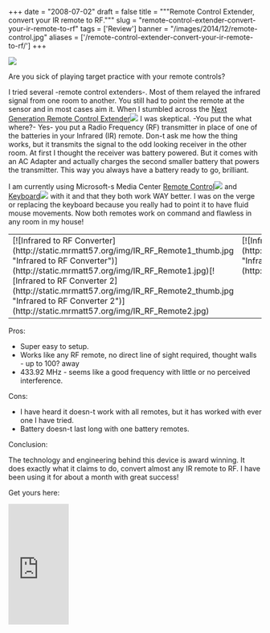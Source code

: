 
+++
date = "2008-07-02"
draft = false
title = """Remote Control Extender, convert your IR remote to RF."""
slug = "remote-control-extender-convert-your-ir-remote-to-rf"
tags = ['Review']
banner = "/images/2014/12/remote-control.jpg"
aliases = ['/remote-control-extender-convert-your-ir-remote-to-rf/']
+++


![](http://static.mrmatt57.org/img/IR_RF_Remote_header.jpg)

Are you sick of playing target practice with your remote controls?

I tried several -remote control extenders-. Most of them relayed the infrared signal from one room to another. You still had to point the remote at the sensor and in most cases aim it. When I stumbled across the [Next Generation Remote Control Extender](http://www.amazon.com/gp/product/B000C1Z0HA?ie=UTF8&tag=matwalstecand-20&linkCode=as2&camp=1789&creative=9325&creativeASIN=B000C1Z0HA)![](http://www.assoc-amazon.com/e/ir?t=matwalstecand-20&l=as2&o=1&a=B000C1Z0HA) I was skeptical. -You put the what where?- Yes- you put a Radio Frequency (RF) transmitter in place of one of the batteries in your Infrared (IR) remote. Don-t ask me how the thing works, but it transmits the signal to the odd looking receiver in the other room. At first I thought the receiver was battery powered. But it comes with an AC Adapter and actually charges the second smaller battery that powers the transmitter. This way you always have a battery ready to go, brilliant.

I am currently using Microsoft-s Media Center [Remote Control](http://www.amazon.com/gp/product/B00066FIO6?ie=UTF8&tag=matwalstecand-20&linkCode=as2&camp=1789&creative=9325&creativeASIN=B00066FIO6)![](http://www.assoc-amazon.com/e/ir?t=matwalstecand-20&l=as2&o=1&a=B00066FIO6) and [Keyboard](http://www.amazon.com/gp/product/B000AOAAN8?ie=UTF8&tag=matwalstecand-20&linkCode=as2&camp=1789&creative=9325&creativeASIN=B000AOAAN8)![](http://www.assoc-amazon.com/e/ir?t=matwalstecand-20&l=as2&o=1&a=B000AOAAN8) with it and that they both work WAY better. I was on the verge or replacing the keyboard because you really had to point it to have fluid mouse movements. Now both remotes work on command and flawless in any room in my house!

<table><tr><td width="190">[![Infrared to RF Converter](http://static.mrmatt57.org/img/IR_RF_Remote1_thumb.jpg "Infrared to RF Converter")](http://static.mrmatt57.org/img/IR_RF_Remote1.jpg)[![Infrared to RF Converter 2](http://static.mrmatt57.org/img/IR_RF_Remote2_thumb.jpg "Infrared to RF Converter 2")](http://static.mrmatt57.org/img/IR_RF_Remote2.jpg)

</td><td valign="top">[![Infrared to RF Converter Details](http://static.mrmatt57.org/img/IR_RF_Remote3_thumb.jpg "Infrared to RF Converter Details")](http://static.mrmatt57.org/img/IR_RF_Remote3.jpg)</td></tr></table>Pros:

- Super easy to setup.
- Works like any RF remote, no direct line of sight required, thought walls - up to 100? away
- 433.92 MHz - seems like a good frequency with little or no perceived interference.

Cons:

- I have heard it doesn-t work with all remotes, but it has worked with ever one I have tried.
- Battery doesn-t last long with one battery remotes.

Conclusion:

The technology and engineering behind this device is award winning. It does exactly what it claims to do, convert almost any IR remote to RF. I have been using it for about a month with great success!

Get yours here:

<iframe title="Amazon" frameborder="0" marginheight="0" marginwidth="0" scrolling="no" src="http://rcm.amazon.com/e/cm?t=matwalstecand-20&o=1&p=8&l=as1&asins=B000C1Z0HA&fc1=000000&IS2=1&lt1=_blank&lc1=3556B1&bc1=000000&bg1=FFFFFF&f=ifr&nou=1" style="width:120px;height:240px;"></iframe>




